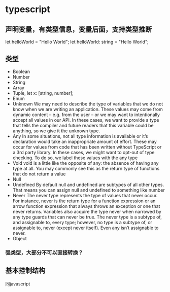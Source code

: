 # typescript

## 声明变量，有类型信息，变量后面，支持类型推断

let helloWorld = "Hello World";
let helloWorld: string = "Hello World";

## 类型

- Boolean
- Number
- String
- Array
- Tuple, let x: [string, number];
- Enum
- Unknown
  We may need to describe the type of variables that we do not know when we are writing an application. These values may come from dynamic content – e.g. from the user – or we may want to intentionally accept all values in our API. In these cases, we want to provide a type that tells the compiler and future readers that this variable could be anything, so we give it the unknown type.
- Any
  In some situations, not all type information is available or it’s declaration would take an inappropriate amount of effort. These may occur for values from code that has been written without TypeScript or a 3rd party library. In these cases, we might want to opt-out of type checking. To do so, we label these values with the any type
- Void
  void is a little like the opposite of any: the absence of having any type at all. You may commonly see this as the return type of functions that do not return a value
- Null
- Undefined
  By default null and undefined are subtypes of all other types. That means you can assign null and undefined to something like number
- Never
  The never type represents the type of values that never occur. For instance, never is the return type for a function expression or an arrow function expression that always throws an exception or one that never returns. Variables also acquire the type never when narrowed by any type guards that can never be true.
  The never type is a subtype of, and assignable to, every type; however, no type is a subtype of, or assignable to, never (except never itself). Even any isn’t assignable to never.
- Object

### 强类型，大部分不可以直接转换？

## 基本控制结构

同javascript


